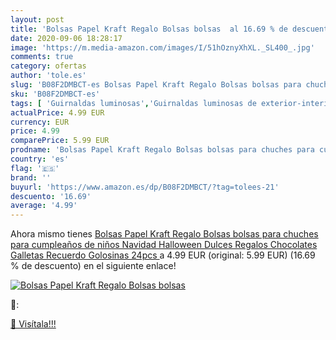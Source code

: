 ```yaml
---
layout: post
title: 'Bolsas Papel Kraft Regalo Bolsas bolsas  al 16.69 % de descuento'
date: 2020-09-06 18:28:17
image: 'https://m.media-amazon.com/images/I/51hOznyXhXL._SL400_.jpg'
comments: true
category: ofertas
author: 'tole.es'
slug: 'B08F2DMBCT-es Bolsas Papel Kraft Regalo Bolsas bolsas para chuches para...'
sku: 'B08F2DMBCT-es'
tags: [ 'Guirnaldas luminosas','Guirnaldas luminosas de exterior-interior','Iluminación','navidad', ]
actualPrice: 4.99 EUR
currency: EUR
price: 4.99
comparePrice: 5.99 EUR
prodname: 'Bolsas Papel Kraft Regalo Bolsas bolsas para chuches para cumpleaños de niños Navidad Halloween Dulces Regalos Chocolates Galletas Recuerdo Golosinas 24pcs '
country: 'es'
flag: '🇪🇸'
brand: ''
buyurl: 'https://www.amazon.es/dp/B08F2DMBCT/?tag=tolees-21'
descuento: '16.69'
average: '4.99'
---
```


Ahora mismo tienes [Bolsas Papel Kraft Regalo Bolsas bolsas para chuches para cumpleaños de niños Navidad Halloween Dulces Regalos Chocolates Galletas Recuerdo Golosinas 24pcs ](https://www.amazon.es/dp/B08F2DMBCT/?tag=tolees-21) a 4.99 EUR (original: 5.99 EUR) (16.69 %  de descuento) en el siguiente enlace!

[![Bolsas Papel Kraft Regalo Bolsas bolsas ](https://m.media-amazon.com/images/I/51hOznyXhXL._SL400_.jpg)](https://www.amazon.es/dp/B08F2DMBCT/?tag=tolees-21)

🔎:


[🛒 Visítala!!!](https://www.amazon.es/dp/B08F2DMBCT/?tag=tolees-21)
